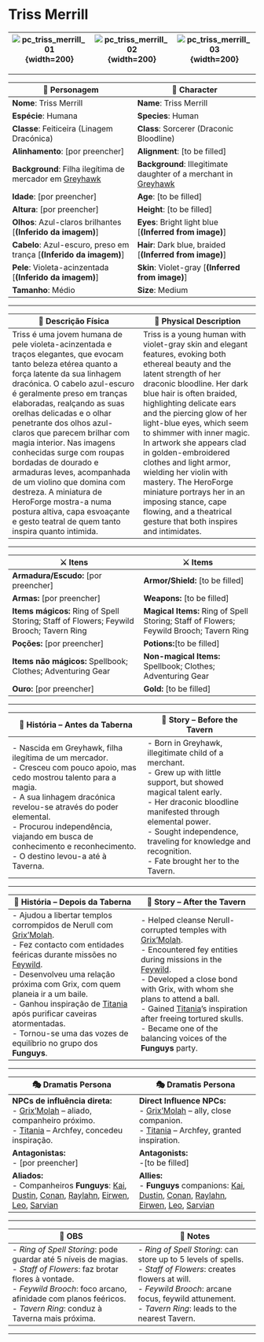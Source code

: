 # Triss Merrill


| ![pc_triss_merrill_01](assets/pc/pc_triss_merrill_01.png){width=200} | ![pc_triss_merrill_02](assets/pc/pc_triss_merrill_02.png){width=200} | ![pc_triss_merrill_03](assets/pc/pc_triss_merrill_03.png){width=200} |
| ---------------------------------------------- | ---------------------------------------------- | ---------------------------------------------- |

---

| **🧙 Personagem**                | **🧙 Character**               |
| -------------------------------- | ------------------------------ |
| **Nome**: Triss Merrill        | **Name**:  Triss Merrill      |
| **Espécie**:  Humana    | **Species**:  Human   |
| **Classe**:  Feiticeira (Linagem Dracónica) | **Class**:  Sorcerer (Draconic Bloodline)     |
| **Alinhamento**: [por preencher] | **Alignment**: [to be filled]  |
| **Background**: Filha ilegítima de mercador em [Greyhawk](../locations/cidade_de_greyhawk.md)  | **Background**: Illegitimate daughter of a merchant in [Greyhawk](../locations/cidade_de_greyhawk.md) |
| **Idade**: [por preencher]       | **Age**: [to be filled]        |
| **Altura**: [por preencher]      | **Height**: [to be filled]     |
| **Olhos**: Azul-claros brilhantes [**(Inferido da imagem)**]       | **Eyes**: Bright light blue [**(Inferred from image)**]        |
| **Cabelo**: Azul-escuro, preso em trança [**(Inferido da imagem)**]       | **Hair**: Dark blue, braided [**(Inferred from image)**]       |
| **Pele**: Violeta-acinzentada [**(Inferido da imagem)**]       | **Skin**: Violet-gray [**(Inferred from image)**]       |
| **Tamanho**:  Médio    | **Size**:  Medium      |

---

| **📜 Descrição Física** | **📜 Physical Description** |
| ----------------------- | --------------------------- |
| Triss é uma jovem humana de pele violeta-acinzentada e traços elegantes, que evocam tanto beleza etérea quanto a força latente da sua linhagem dracónica. O cabelo azul-escuro é geralmente preso em tranças elaboradas, realçando as suas orelhas delicadas e o olhar penetrante dos olhos azul-claros que parecem brilhar com magia interior. Nas imagens conhecidas surge com roupas bordadas de dourado e armaduras leves, acompanhada de um violino que domina com destreza. A miniatura de HeroForge mostra-a numa postura altiva, capa esvoaçante e gesto teatral de quem tanto inspira quanto intimida. | Triss is a young human with violet-gray skin and elegant features, evoking both ethereal beauty and the latent strength of her draconic bloodline. Her dark blue hair is often braided, highlighting delicate ears and the piercing glow of her light-blue eyes, which seem to shimmer with inner magic. In artwork she appears clad in golden-embroidered clothes and light armor, wielding her violin with mastery. The HeroForge miniature portrays her in an imposing stance, cape flowing, and a theatrical gesture that both inspires and intimidates. |

---

| **⚔️ Itens**             | **⚔️ Items**                         |
| ---------------------- | ------------------------------ |
| **Armadura/Escudo:** [por preencher] | **Armor/Shield:** [to be filled]  |
| **Armas:** [por preencher] | **Weapons:** [to be filled] |
| **Items mágicos:** Ring of Spell Storing; Staff of Flowers; Feywild Brooch; Tavern Ring | **Magical Items:** Ring of Spell Storing; Staff of Flowers; Feywild Brooch; Tavern Ring |
| **Poções:** [por preencher] |**Potions:**[to be filled] |
| **Items não mágicos:** Spellbook; Clothes; Adventuring Gear  | **Non-magical Items:** Spellbook; Clothes; Adventuring Gear |
| **Ouro:** [por preencher] | **Gold:** [to be filled] |

---

| **📖 História – Antes da Taberna** | **📖 Story – Before the Tavern** |
| ---------------------------------- | -------------------------------- |
| - Nascida em Greyhawk, filha ilegítima de um mercador.<br>- Cresceu com pouco apoio, mas cedo mostrou talento para a magia.<br>- A sua linhagem dracónica revelou-se através do poder elemental.<br>- Procurou independência, viajando em busca de conhecimento e reconhecimento.<br>- O destino levou-a até à Taverna. | - Born in Greyhawk, illegitimate child of a merchant.<br>- Grew up with little support, but showed magical talent early.<br>- Her draconic bloodline manifested through elemental power.<br>- Sought independence, traveling for knowledge and recognition.<br>- Fate brought her to the Tavern. |

---

| **📖 História – Depois da Taberna** | **📖 Story – After the Tavern** |
| ----------------------------------- | -------------------------------- |
| - Ajudou a libertar templos corrompidos de Nerull com [Grix’Molah](docs/pc/-/pc_grix_molah.md).<br>- Fez contacto com entidades feéricas durante missões no [Feywild](../realms/feywild.md).<br>- Desenvolveu uma relação próxima com Grix, com quem planeia ir a um baile.<br>- Ganhou inspiração de [Titania](titania.md) após purificar caveiras atormentadas.<br>- Tornou-se uma das vozes de equilíbrio no grupo dos **Funguys**. | - Helped cleanse Nerull-corrupted temples with [Grix’Molah](docs/pc/-/pc_grix_molah.md).<br>- Encountered fey entities during missions in the [Feywild](../realms/feywild.md).<br>- Developed a close bond with Grix, with whom she plans to attend a ball.<br>- Gained [Titania](titania.md)’s inspiration after freeing tortured skulls.<br>- Became one of the balancing voices of the **Funguys** party. |

---

| **🎭 Dramatis Persona** | **🎭 Dramatis Persona**     |
| ---------------------------------------------------------- | ---------------------------------------------------- |
| **NPCs de influência direta:**  <br>- [Grix’Molah](docs/pc/-/pc_grix_molah.md) – aliado, companheiro próximo.<br>- [Titania](titania.md) – Archfey, concedeu inspiração. | **Direct Influence NPCs:**  <br>- [Grix’Molah](docs/pc/-/pc_grix_molah.md) – ally, close companion.<br>- [Titania](titania.md) – Archfey, granted inspiration.   |
| **Antagonistas:**  <br>- [por preencher]<br> | **Antagonists:**  <br>-[to be filled]   |
| **Aliados:**  <br>- Companheiros **Funguys**: [Kai](pc_kai.md), [Dustin](docs/dm/-/pc/pc_dustin_thorne.md), [Conan](docs/dm/-/pc/pc_conan_barbaro_ra.md), [Raylahn](pc_raylahn.md), [Eirwen](pc_eirwen.md), [Leo](pc_leo.md), [Sarvian](docs/dm/-/pc/pc_sarvian_midlor.md) | **Allies:**  <br>- **Funguys** companions: [Kai](pc_kai.md), [Dustin](docs/dm/-/pc/pc_dustin_thorne.md), [Conan](docs/dm/-/pc/pc_conan_barbaro_ra.md), [Raylahn](pc_raylahn.md), [Eirwen](pc_eirwen.md), [Leo](pc_leo.md), [Sarvian](docs/dm/-/pc/pc_sarvian_midlor.md) |

---

| **🔮 OBS** | **🔮 Notes** |
| ---------- | ------------ |
| - *Ring of Spell Storing*: pode guardar até 5 níveis de magias.<br>- *Staff of Flowers*: faz brotar flores à vontade.<br>- *Feywild Brooch*: foco arcano, afinidade com planos feéricos.<br>- *Tavern Ring*: conduz à Taverna mais próxima. | - *Ring of Spell Storing*: can store up to 5 levels of spells.<br>- *Staff of Flowers*: creates flowers at will.<br>- *Feywild Brooch*: arcane focus, feywild attunement.<br>- *Tavern Ring*: leads to the nearest Tavern. |

---
